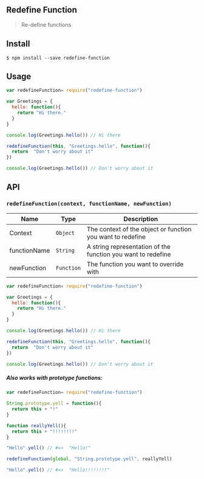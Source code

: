 ## Redefine Function 
> Re-define functions

## Install
```
$ npm install --save redefine-function 
```

## Usage
```javascript
var redefineFunction= require("redefine-function")

var Greetings = {
  hello: function(){
    return "Hi there."
  }
}

console.log(Greetings.hello()) // Hi there

redefineFunction(this, "Greetings.hello", function(){
  return  "Don't worry about it"
})

console.log(Greetings.hello()) // Don't worry about it
```

## API

### `redefineFunction(context, functionName, newFunction)`

| Name | Type | Description |
|------|------|-------------|
| Context | `Object` | The context of the object or function you want to redefine
| functionName | `String` | A string representation of the function you want to redefine 
| newFunction | `Function` | The function you want to override with 

```javascript
var redefineFunction= require("redefine-function")

var Greetings = {
  hello: function(){
    return "Hi there."
  }
}

console.log(Greetings.hello()) // Hi there

redefineFunction(this, "Greetings.hello", function(){
  return  "Don't worry about it"
})

console.log(Greetings.hello()) // Don't worry about it
```

##### Also works with prototype functions:
```javascript
var redefineFunction= require("redefine-function")

String.prototype.yell = function(){
  return this + "!"
}

function reallyYell(){
  return this + "!!!!!!!!"
}

"Hello".yell() // #=>  "Hello!"

redefineFunction(global, "String.prototype.yell", reallyYell)

"Hello".yell() // #=>  "Hello!!!!!!!!"
```

